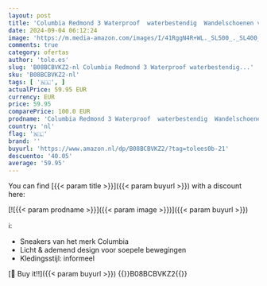 ```yaml
---
layout: post
title: 'Columbia Redmond 3 Waterproof  waterbestendig  Wandelschoenen voor Heren  Bruin  Pebble/Dark Sienna   46 EU'
date: 2024-09-04 06:12:24
image: 'https://m.media-amazon.com/images/I/41RggN4R+WL._SL500_._SL400_.jpg'
comments: true
category: ofertas
author: 'tole.es'
slug: 'B08BCBVKZ2-nl Columbia Redmond 3 Waterproof waterbestendig...'
sku: 'B08BCBVKZ2-nl'
tags: [ '🇳🇱', ]
actualPrice: 59.95 EUR
currency: EUR
price: 59.95
comparePrice: 100.0 EUR
prodname: 'Columbia Redmond 3 Waterproof  waterbestendig  Wandelschoenen voor Heren  Bruin  Pebble/Dark Sienna   46 EU'
country: 'nl'
flag: '🇳🇱'
brand: ''
buyurl: 'https://www.amazon.nl/dp/B08BCBVKZ2/?tag=tolees0b-21'
descuento: '40.05'
average: '59.95'
---
```


You can find [{{< param title >}}]({{< param buyurl >}}) with a discount here:

[![{{< param prodname >}}]({{< param image >}})]({{< param buyurl >}})

ℹ️:

- Sneakers van het merk Columbia
- Licht & ademend design voor soepele bewegingen
- Kledingsstijl: informeel

[🛒 Buy it!!]({{< param buyurl >}})
{{<world>}}B08BCBVKZ2{{</world>}}
